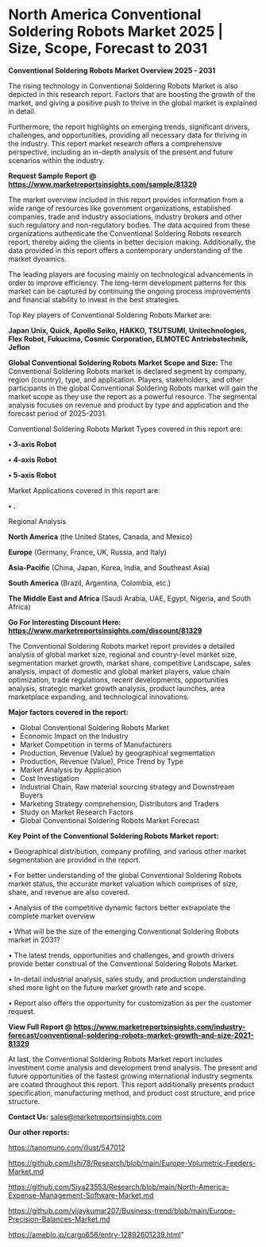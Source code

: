 # North America Conventional Soldering Robots Market 2025 | Size, Scope, Forecast to 2031

<Strong> Conventional Soldering Robots Market Overview 2025 - 2031</strong>

The rising technology in Conventional Soldering Robots Market is also depicted in this research report. Factors that are boosting the growth of the market, and giving a positive push to thrive in the global market is explained in detail.

Furthermore, the report highlights on emerging trends, significant drivers, challenges, and opportunities, providing all necessary data for thriving in the industry. This report market research offers a comprehensive perspective, including an in-depth analysis of the present and future scenarios within the industry.

<strong>Request Sample Report @ <a href=https://www.marketreportsinsights.com/sample/81329>https://www.marketreportsinsights.com/sample/81329</a></strong>

The market overview included in this report provides information from a wide range of resources like government organizations, established companies, trade and industry associations, industry brokers and other such regulatory and non-regulatory bodies. The data acquired from these organizations authenticate the Conventional Soldering Robots research report, thereby aiding the clients in better decision making. Additionally, the data provided in this report offers a contemporary understanding of the market dynamics.

The leading players are focusing mainly on technological advancements in order to improve efficiency. The long-term development patterns for this market can be captured by continuing the ongoing process improvements and financial stability to invest in the best strategies.

Top Key players of Conventional Soldering Robots Market are:

<strong>Japan Unix, Quick, Apollo Seiko, HAKKO, TSUTSUMI, Unitechnologies, Flex Robot, Fukucima, Cosmic Corporation, ELMOTEC Antriebstechnik, Jeflon</strong>

<strong><b>Global Conventional Soldering Robots Market Scope and Size:</b></strong>
The Conventional Soldering Robots market is declared segment by company, region (country), type, and application. Players, stakeholders, and other participants in the global Conventional Soldering Robots market will gain the market scope as they use the report as a powerful resource. The segmental analysis focuses on revenue and product by type and application and the forecast period of 2025-2031.

Conventional Soldering Robots Market Types covered in this report are:

<strong>• 3-axis Robot

• 4-axis Robot

• 5-axis Robot</strong>

Market Applications covered in this report are:

<strong>• .</strong> 

Regional Analysis

<strong>North America</strong> (the United States, Canada, and Mexico)

<strong>Europe</strong> (Germany, France, UK, Russia, and Italy)

<strong>Asia-Pacific</strong> (China, Japan, Korea, India, and Southeast Asia)

<strong>South America</strong> (Brazil, Argentina, Colombia, etc.)

<strong>The Middle East and Africa</strong> (Saudi Arabia, UAE, Egypt, Nigeria, and South Africa)

<strong>Go For Interesting Discount Here: <a href=https://www.marketreportsinsights.com/discount/81329>https://www.marketreportsinsights.com/discount/81329</a></strong>

The Conventional Soldering Robots market report provides a detailed analysis of global market size, regional and country-level market size, segmentation market growth, market share, competitive Landscape, sales analysis, impact of domestic and global market players, value chain optimization, trade regulations, recent developments, opportunities analysis, strategic market growth analysis, product launches, area marketplace expanding, and technological innovations.

<strong><b>Major factors covered in the report:</b></strong>
<ul>
  <li>Global Conventional Soldering Robots Market </li>
  <li>Economic Impact on the Industry</li>
  <li>Market Competition in terms of Manufacturers</li>
  <li>Production, Revenue (Value) by geographical segmentation</li>
  <li>Production, Revenue (Value), Price Trend by Type</li>
  <li>Market Analysis by Application</li>
  <li>Cost Investigation</li>
  <li>Industrial Chain, Raw material sourcing strategy and Downstream Buyers</li>
  <li>Marketing Strategy comprehension, Distributors and Traders</li>
  <li>Study on Market Research Factors</li>
  <li>Global Conventional Soldering Robots Market Forecast</li>
</ul>

<strong><b>Key Point of the Conventional Soldering Robots Market report:</b></strong>

• Geographical distribution, company profiling, and various other market segmentation are provided in the report.

• For better understanding of the global Conventional Soldering Robots market status, the accurate market valuation which comprises of size, share, and revenue are also covered.

• Analysis of the competitive dynamic factors better extrapolate the complete market overview

• What will be the size of the emerging Conventional Soldering Robots market in 2031?

• The latest trends, opportunities and challenges, and growth drivers provide better construal of the Conventional Soldering Robots Market.

• In-detail industrial analysis, sales study, and production understanding shed more light on the future market growth rate and scope.

• Report also offers the opportunity for customization as per the customer request.

<strong><b>View Full Report @ <a href=https://www.marketreportsinsights.com/industry-forecast/conventional-soldering-robots-market-growth-and-size-2021-81329>https://www.marketreportsinsights.com/industry-forecast/conventional-soldering-robots-market-growth-and-size-2021-81329</a></b></strong>


At last, the Conventional Soldering Robots Market report includes investment come analysis and development trend analysis. The present and future opportunities of the fastest growing international industry segments are coated throughout this report. This report additionally presents product specification, manufacturing method, and product cost structure, and price structure.

<strong>Contact Us:</strong>
sales@marketreportsinsights.com

<strong>Our other reports:</strong>

<a href=https://tanomuno.com/illust/547012>https://tanomuno.com/illust/547012</a>

<a href=https://github.com/Ishi78/Research/blob/main/Europe-Volumetric-Feeders-Market.md>https://github.com/Ishi78/Research/blob/main/Europe-Volumetric-Feeders-Market.md</a>

<a href=https://github.com/Siya23553/Research/blob/main/North-America-Expense-Management-Software-Market.md>https://github.com/Siya23553/Research/blob/main/North-America-Expense-Management-Software-Market.md</a>

<a href=https://github.com/vijaykumar207/Business-trend/blob/main/Europe-Precision-Balances-Market.md>https://github.com/vijaykumar207/Business-trend/blob/main/Europe-Precision-Balances-Market.md</a>

<a href=https://ameblo.jp/cargo656/entry-12892601239.html>https://ameblo.jp/cargo656/entry-12892601239.html</a>"
